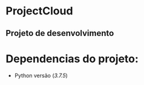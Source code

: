 # ProjectCloud
## Projeto de desenvolvimento 








# Dependencias do projeto:

- Python versão (*3.7.5*)